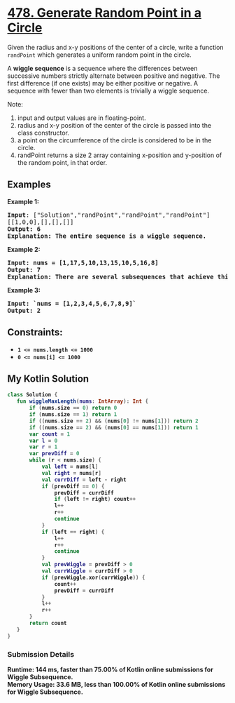 # [478. Generate Random Point in a Circle](https://leetcode.com/problems/generate-random-point-in-a-circle/)

Given the radius and x-y positions of the center of a circle, write a function `randPoint` which generates a uniform random point in the circle.  

A **wiggle sequence** is a sequence where the differences between successive numbers strictly alternate between positive and negative. The first difference (if one exists) may be either positive or negative. A sequence with fewer than two elements is trivially a wiggle sequence.  

Note:

1. input and output values are in floating-point.
2. radius and x-y position of the center of the circle is passed into the class constructor.
3. a point on the circumference of the circle is considered to be in the circle.
4. randPoint returns a size 2 array containing x-position and y-position of the random point, in that order. 

## Examples

**Example 1:**  
<pre>
<b>Input</b>: ["Solution","randPoint","randPoint","randPoint"]
[[1,0,0],[],[],[]]
<b>Output:<b> 6  
<b>Explanation:<b> The entire sequence is a wiggle sequence.
</pre>

**Example 2:**  
<pre>
<b>Input:<b> nums = [1,17,5,10,13,15,10,5,16,8]
<b>Output:<b> 7  
<b>Explanation:<b> There are several subsequences that achieve this length. One is [1,17,10,13,10,16,8].  
</pre>

**Example 3:**  
<pre>
<b>Input:<b> `nums = [1,2,3,4,5,6,7,8,9]`
<b>Output:<b> 2
</pre>
 

## Constraints:  
* `1 <= nums.length <= 1000`
* `0 <= nums[i] <= 1000`
 
 ## My Kotlin Solution
 ```kotlin
class Solution {
    fun wiggleMaxLength(nums: IntArray): Int {
        if (nums.size == 0) return 0
        if (nums.size == 1) return 1
        if ((nums.size == 2) && (nums[0] != nums[1])) return 2
        if ((nums.size == 2) && (nums[0] == nums[1])) return 1
        var count = 1
        var l = 0
        var r = 1
        var prevDiff = 0
        while (r < nums.size) {
            val left = nums[l]
            val right = nums[r]
            val currDiff = left - right
            if (prevDiff == 0) {
                prevDiff = currDiff
                if (left != right) count++
                l++
                r++
                continue
            }
            if (left == right) {
                l++
                r++
                continue
            }
            val prevWiggle = prevDiff > 0
            val currWiggle = currDiff > 0
            if (prevWiggle.xor(currWiggle)) {
                count++
                prevDiff = currDiff
            }
            l++
            r++
        }
        return count
    }
}
```
### Submission Details
**Runtime:** 144 ms, faster than 75.00% of Kotlin online submissions for Wiggle Subsequence.  
**Memory Usage:** 33.6 MB, less than 100.00% of Kotlin online submissions for Wiggle Subsequence.